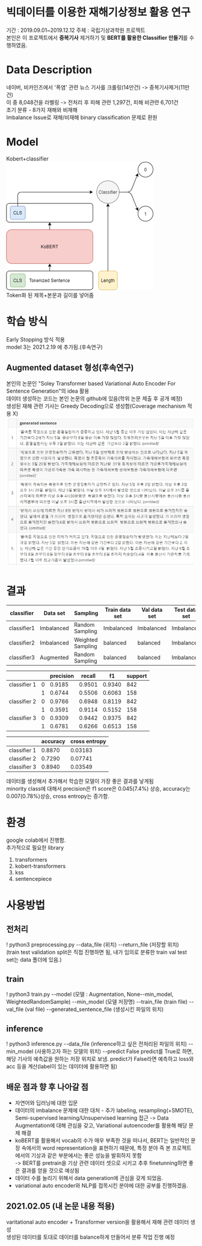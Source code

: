 # 빅데이터를 이용한 재해기상정보 활용 연구
기간 : 2019.09.01~2019.12.12 
주체 : 국립기상과학원 프로젝트  
본인은 이 프로젝트에서 **중복기사** 제거하기 및 **BERT를 활용한 Classifier 만들기**를 수행하였음.  

# Data Description  
네이버, 비카인즈에서 '폭염' 관련 뉴스 기사를 크롤링(14만건) -> 중복기사제거(11만건)      
이 중 8,048건을 라벨링 -> 전처리 후 피해 관련 1,297건, 피해 비관련 6,701건    
초기 분류 - 8가지 재해와 비재해  
Imbalance Issue로 재해/비재해 binary classification 문제로 환원  

# Model  
Kobert+classifier  
![model](https://github.com/Chuck2Win/MeteorologicalAgencyProject/blob/main/image/model.png)  
Token화 된 제목+본문과 길이를 넣어줌  

# 학습 방식  
Early Stopping 방식 적용   
model 3는 2021.2.19 에 추가됨.(후속연구)      

## Augmented dataset 형성(후속연구)    
본인의 논문인 "Soley Transformer based Variational Auto Encoder For Sentence Generation"의 idea 활용  
데이터 생성하는 코드는 본인 논문의 github에 있음(학위 논문 제출 후 공개 예정)  
생성된 재해 관련 기사는 Greedy Decoding으로 생성함(Coverage mechanism 적용 X)  
![augmented data](https://github.com/Chuck2Win/MeteorologicalAgencyProject/blob/main/image/table6.jpg)  

# 결과  
| classifier  | Data set   | Sampling           | Train data set | Val data set | Test data set |
| ----------- | ---------- | ------------------ | -------------- | ------------ | ------------- |
| classifier1 | Imbalanced | Random  Sampling   | Imbalanced     | Imbalanced   | Imbalanced    |
| classifier2  | Imbalanced | Weighted  Sampling | balanced       | balanced     | Imbalanced    |
| classifier3 | Augmented  | Random  Sampling   | balanced       | balanced     | Imbalanced    |


|              |      | precision | recall | f1     | support |
| ------------ | ---- | --------- | ------ | ------ | ------- |
| classifier 1 | 0    | 0.9185    | 0.9501 | 0.9340 | 842     |
|              | 1    | 0.6744    | 0.5506 | 0.6063 | 158     |
| classifier 2 | 0    | 0.9766    | 0.6948 | 0.8119 | 842     |
|              | 1    | 0.3591    | 0.9114 | 0.5152 | 158     |
| classifier 3 | 0    | 0.9309    | 0.9442 | 0.9375 | 842     |
|              | 1    | 0.6781    | 0.6266 | 0.6513 | 158     |

|              | accuracy | cross entropy |
| ------------ | -------- | ------------- |
| classifier 1 | 0.8870   | 0.03183       |
| classifier 2 | 0.7290   | 0.07741       |
| classifier 3 | 0.8940   | 0.03549       |
  
데이터를 생성해서 추가해서 학습한 모델이 가장 좋은 결과를 낳게됨  
minority class에 대해서 precision은 f1 score은 0.045(7.4%) 상승, accuracy는 0.007(0.78%)상승, cross entropy는 증가함.

# 환경
google colab에서 진행함.   
추가적으로 필요한 library  
1. transformers
2. kobert-transformers
3. kss
4. sentencepiece

# 사용방법
## 전처리
! python3 preprocessing.py --data_file (위치) --return_file (저장할 위치)  
(train test validation split은 직접 진행하면 됨, 내가 임의로 분류한 train val test set는 data 폴더에 있음.)    
## train
! python3 train.py --model (모델 : Augmentation, None--min_model, WeightedRandomSample) --min_model (모델 저장명) --train_file (train file) --val_file (val file) --generated_sentence_file (생성시킨 파일의 위치)

## inference
! python3 inference.py --data_file (inference하고 싶은 전처리된 파일의 위치) --min_model (사용하고자 하는 모델의 위치) --predict False predict를 True로 하면, 해당 기사의 예측값을 원하는 저장 위치로 보냄. predict가 False라면 예측하고 loss와 acc 등을 계산(label이 있는 데이터에 활용하면 됨) 

## 배운 점과 향 후 나아갈 점  
- 자연어와 딥러닝에 대한 입문  
- 데이터의 imbalance 문제에 대한 대처 - 추가 labeling, resampling(+SMOTE), Semi-supervised learning/Unsupervised learning 접근
-> Data Augmentation에 대해 관심을 갖고, Variational autoencoder를 활용해 해당 문제 해결  
- koBERT를 활용해서 vocab의 수가 매우 부족한 것을 떠나서, BERT는 일반적인 문장 속에서의 word representation을 표현하기 때문에, 
특정 분야 즉 본 프로젝트에서의 기상과 같은 부분에서는 좋은 성능을 발휘하지 못함  
-> BERT를 pretrain을 기상 관련 데이터 셋으로 시키고 추후 finetunning하면 좋은 결과를 얻을 것으로 예상됨
- 데이터 수를 늘리기 위해서 data generation에 관심을 갖게 되었음.  
- variational auto encoder와 NLP를 접목시킨 분야에 대한 공부를 진행하겠음.

## 2021.02.05 (내 논문 내용 적용)  
varitational auto encoder + Transformer version을 활용해서 재해 관련 데이터 생성  
생성된 데이터를 토대로 데이터를 balance하게 만들어서 분류 작업 진행 예정  
